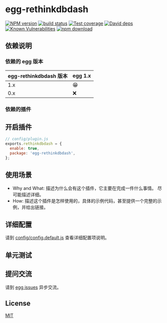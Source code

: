 # egg-rethinkdbdash

[![NPM version][npm-image]][npm-url]
[![build status][travis-image]][travis-url]
[![Test coverage][codecov-image]][codecov-url]
[![David deps][david-image]][david-url]
[![Known Vulnerabilities][snyk-image]][snyk-url]
[![npm download][download-image]][download-url]

[npm-image]: https://img.shields.io/npm/v/egg-rethinkdbdash.svg?style=flat-square
[npm-url]: https://npmjs.org/package/egg-rethinkdbdash
[travis-image]: https://img.shields.io/travis/eggjs/egg-rethinkdbdash.svg?style=flat-square
[travis-url]: https://travis-ci.org/eggjs/egg-rethinkdbdash
[codecov-image]: https://img.shields.io/codecov/c/github/eggjs/egg-rethinkdbdash.svg?style=flat-square
[codecov-url]: https://codecov.io/github/eggjs/egg-rethinkdbdash?branch=master
[david-image]: https://img.shields.io/david/eggjs/egg-rethinkdbdash.svg?style=flat-square
[david-url]: https://david-dm.org/eggjs/egg-rethinkdbdash
[snyk-image]: https://snyk.io/test/npm/egg-rethinkdbdash/badge.svg?style=flat-square
[snyk-url]: https://snyk.io/test/npm/egg-rethinkdbdash
[download-image]: https://img.shields.io/npm/dm/egg-rethinkdbdash.svg?style=flat-square
[download-url]: https://npmjs.org/package/egg-rethinkdbdash

<!--
Description here.
-->

## 依赖说明

### 依赖的 egg 版本

egg-rethinkdbdash 版本 | egg 1.x
--- | ---
1.x | 😁
0.x | ❌

### 依赖的插件
<!--

如果有依赖其它插件，请在这里特别说明。如

- security
- multipart

-->

## 开启插件

```js
// config/plugin.js
exports.rethinkdbdash = {
  enable: true,
  package: 'egg-rethinkdbdash',
};
```

## 使用场景

- Why and What: 描述为什么会有这个插件，它主要在完成一件什么事情。
尽可能描述详细。
- How: 描述这个插件是怎样使用的，具体的示例代码，甚至提供一个完整的示例，并给出链接。

## 详细配置

请到 [config/config.default.js](config/config.default.js) 查看详细配置项说明。

## 单元测试

<!-- 描述如何在单元测试中使用此插件，例如 schedule 如何触发。无则省略。-->

## 提问交流

请到 [egg issues](https://github.com/eggjs/egg/issues) 异步交流。

## License

[MIT](LICENSE)

